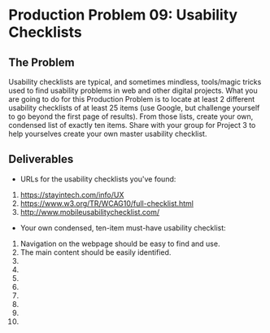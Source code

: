 # Production Problem 09: Usability Checklists

## The Problem

Usability checklists are typical, and sometimes mindless, tools/magic tricks used to find usability problems in web and other digital projects. What you are going to do for this Production Problem is to locate at least 2 different usability checklists of at least 25 items (use Google, but challenge yourself to go beyond the first page of results). From those lists, create your own, condensed list of exactly ten items. Share with your group for Project 3 to help yourselves create your own master usability checklist.

## Deliverables

* URLs for the usability checklists you've found:

1. https://stayintech.com/info/UX
2. https://www.w3.org/TR/WCAG10/full-checklist.html
3. http://www.mobileusabilitychecklist.com/

* Your own condensed, ten-item must-have usability checklist:

1. Navigation on the webpage should be easy to find and use.
2. The main content should be easily identified.
3. 
4.
5.
6.
7.
8.
9.
10.
